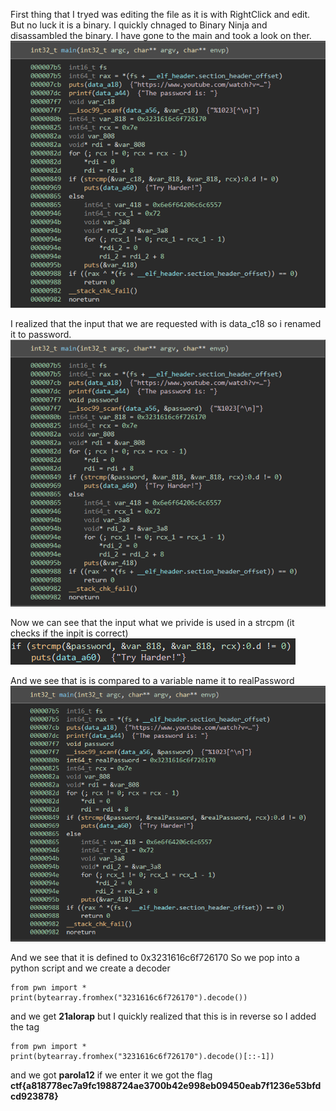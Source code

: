 First thing that I tryed was editing the file as it is with RightClick and edit. But no luck it is a binary.
I quickly chnaged to Binary Ninja and disassambled the binary. 
I have gone to the main and took a look on ther. 
![img](https://raw.githubusercontent.com/L1ghtDream/cyberedu/master/Better%20Cat/images/1.png?raw=true)

I realized that the input that we are requested with is data_c18 so  i renamed it to password.
![img](https://raw.githubusercontent.com/L1ghtDream/cyberedu/master/Better%20Cat/images/2.png?raw=true)

Now we can see that the input what we privide is used in a strcpm (it checks if the inpit is correct)
![img](https://raw.githubusercontent.com/L1ghtDream/cyberedu/master/Better%20Cat/images/3.png?raw=true)

And we see that is is compared to a variable name it to realPassword
![img](https://raw.githubusercontent.com/L1ghtDream/cyberedu/master/Better%20Cat/images/4.png?raw=true)

And we see that it is defined to 0x3231616c6f726170
So we pop into a python script and we create a decoder

```
from pwn import *
print(bytearray.fromhex("3231616c6f726170").decode())
```

and we get **21alorap** but I quickly realized that this is in reverse so I added the tag 

```
from pwn import *
print(bytearray.fromhex("3231616c6f726170").decode()[::-1])
```

and we got **parola12** if we enter it we got the flag **ctf{a818778ec7a9fc1988724ae3700b42e998eb09450eab7f1236e53bfdcd923878}**